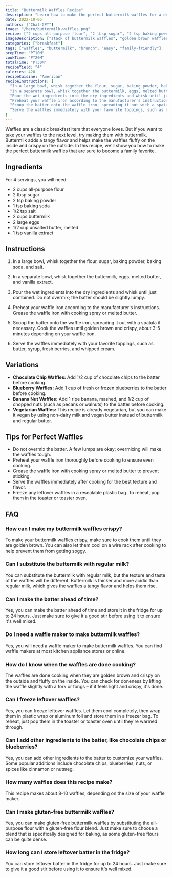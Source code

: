 ```yaml
---
title: "Buttermilk Waffles Recipe"
description: "Learn how to make the perfect buttermilk waffles for a delicious breakfast or brunch. These waffles are crispy on the outside and fluffy on the inside, and are sure to become a family favorite."
date: 2022-10-05
authors: ["Chat-GPT"]
image: "/hero/buttermilk-waffles.png"
recipe: ["2 cups all-purpose flour", "2 tbsp sugar", "2 tsp baking powder", "1 tsp baking soda", "1/2 tsp salt", "2 cups buttermilk", "2 large eggs", "1/2 cup unsalted butter, melted", "1 tsp vanilla extract"]
imageDescription: ["stack of buttermilk waffles", "golden brown waffles with syrup", "waffles with fresh berries", "buttermilk waffles with whipped cream"]
categories: ["breakfast"]
tags: ["waffles", "buttermilk", "brunch", "easy", "family-friendly"]
prepTime: "PT10M"
cookTime: "PT20M"
totalTime: "PT30M"
recipeYield: "4"
calories: 420
recipeCuisine: "American"
recipeInstructions: [
  "In a large bowl, whisk together the flour, sugar, baking powder, baking soda, and salt.",
  "In a separate bowl, whisk together the buttermilk, eggs, melted butter, and vanilla extract.",
  "Pour the wet ingredients into the dry ingredients and whisk until just combined. Do not overmix; the batter should be slightly lumpy.",
  "Preheat your waffle iron according to the manufacturer's instructions. Grease the waffle iron with cooking spray or melted butter.",
  "Scoop the batter onto the waffle iron, spreading it out with a spatula if necessary. Cook the waffles until golden brown and crispy, about 3-5 minutes depending on your waffle iron.",
  "Serve the waffles immediately with your favorite toppings, such as butter, syrup, fresh berries, and whipped cream."
]
---
```


Waffles are a classic breakfast item that everyone loves. But if you want to take your waffles to the next level, try making them with buttermilk. Buttermilk adds a tangy flavor and helps make the waffles fluffy on the inside and crispy on the outside. In this recipe, we'll show you how to make the perfect buttermilk waffles that are sure to become a family favorite.

## Ingredients

For 4 servings, you will need:

- 2 cups all-purpose flour
- 2 tbsp sugar
- 2 tsp baking powder
- 1 tsp baking soda
- 1/2 tsp salt
- 2 cups buttermilk
- 2 large eggs
- 1/2 cup unsalted butter, melted
- 1 tsp vanilla extract

## Instructions

1. In a large bowl, whisk together the flour, sugar, baking powder, baking soda, and salt.

2. In a separate bowl, whisk together the buttermilk, eggs, melted butter, and vanilla extract.

3. Pour the wet ingredients into the dry ingredients and whisk until just combined. Do not overmix; the batter should be slightly lumpy.

4. Preheat your waffle iron according to the manufacturer's instructions. Grease the waffle iron with cooking spray or melted butter.

5. Scoop the batter onto the waffle iron, spreading it out with a spatula if necessary. Cook the waffles until golden brown and crispy, about 3-5 minutes depending on your waffle iron.

6. Serve the waffles immediately with your favorite toppings, such as butter, syrup, fresh berries, and whipped cream.

## Variations

- **Chocolate Chip Waffles:** Add 1/2 cup of chocolate chips to the batter before cooking.
- **Blueberry Waffles:** Add 1 cup of fresh or frozen blueberries to the batter before cooking.
- **Banana Nut Waffles:** Add 1 ripe banana, mashed, and 1/2 cup of chopped nuts (such as pecans or walnuts) to the batter before cooking.
- **Vegetarian Waffles:** This recipe is already vegetarian, but you can make it vegan by using non-dairy milk and vegan butter instead of buttermilk and regular butter.

## Tips for Perfect Waffles

- Do not overmix the batter. A few lumps are okay; overmixing will make the waffles tough.
- Preheat your waffle iron thoroughly before cooking to ensure even cooking.
- Grease the waffle iron with cooking spray or melted butter to prevent sticking.
- Serve the waffles immediately after cooking for the best texture and flavor.
- Freeze any leftover waffles in a resealable plastic bag. To reheat, pop them in the toaster or toaster oven.

## FAQ

### How can I make my buttermilk waffles crispy?

To make your buttermilk waffles crispy, make sure to cook them until they are golden brown. You can also let them cool on a wire rack after cooking to help prevent them from getting soggy.

### Can I substitute the buttermilk with regular milk?

You can substitute the buttermilk with regular milk, but the texture and taste of the waffles will be different. Buttermilk is thicker and more acidic than regular milk, which gives the waffles a tangy flavor and helps them rise.

### Can I make the batter ahead of time?

Yes, you can make the batter ahead of time and store it in the fridge for up to 24 hours. Just make sure to give it a good stir before using it to ensure it's well mixed.

### Do I need a waffle maker to make buttermilk waffles?

Yes, you will need a waffle maker to make buttermilk waffles. You can find waffle makers at most kitchen appliance stores or online.

### How do I know when the waffles are done cooking?

The waffles are done cooking when they are golden brown and crispy on the outside and fluffy on the inside. You can check for doneness by lifting the waffle slightly with a fork or tongs – if it feels light and crispy, it's done.

### Can I freeze leftover waffles?

Yes, you can freeze leftover waffles. Let them cool completely, then wrap them in plastic wrap or aluminum foil and store them in a freezer bag. To reheat, just pop them in the toaster or toaster oven until they're warmed through.

### Can I add other ingredients to the batter, like chocolate chips or blueberries?

Yes, you can add other ingredients to the batter to customize your waffles. Some popular additions include chocolate chips, blueberries, nuts, or spices like cinnamon or nutmeg.

### How many waffles does this recipe make?

This recipe makes about 8-10 waffles, depending on the size of your waffle maker.

### Can I make gluten-free buttermilk waffles?

Yes, you can make gluten-free buttermilk waffles by substituting the all-purpose flour with a gluten-free flour blend. Just make sure to choose a blend that is specifically designed for baking, as some gluten-free flours can be quite dense.

### How long can I store leftover batter in the fridge?

You can store leftover batter in the fridge for up to 24 hours. Just make sure to give it a good stir before using it to ensure it's well mixed.